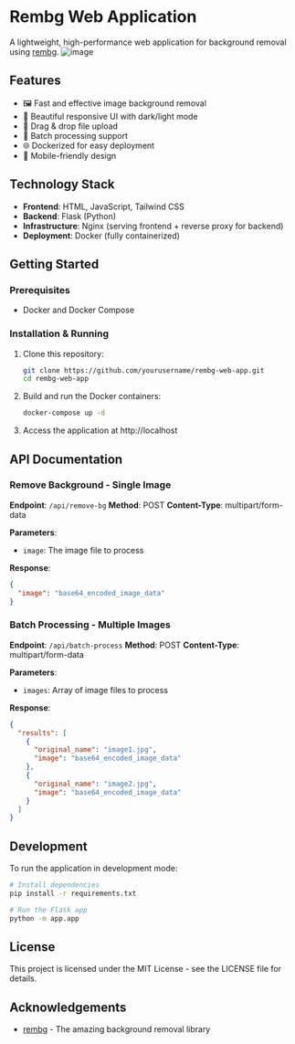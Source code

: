 # Rembg Web Application

A lightweight, high-performance web application for background removal using [rembg](https://github.com/danielgatis/rembg).
![image](https://github.com/user-attachments/assets/f269e873-b75f-4054-a4db-e6bbc1369def)

## Features

- 🖼️ Fast and effective image background removal
- 🎨 Beautiful responsive UI with dark/light mode
- 📁 Drag & drop file upload
- 🔄 Batch processing support
- 🌐 Dockerized for easy deployment
- 📲 Mobile-friendly design

## Technology Stack

- **Frontend**: HTML, JavaScript, Tailwind CSS
- **Backend**: Flask (Python)
- **Infrastructure**: Nginx (serving frontend + reverse proxy for backend)
- **Deployment**: Docker (fully containerized)

## Getting Started

### Prerequisites

- Docker and Docker Compose

### Installation & Running

1. Clone this repository:
   ```bash
   git clone https://github.com/yourusername/rembg-web-app.git
   cd rembg-web-app
   ```

2. Build and run the Docker containers:
   ```bash
   docker-compose up -d
   ```

3. Access the application at http://localhost

## API Documentation

### Remove Background - Single Image

**Endpoint**: `/api/remove-bg`
**Method**: POST
**Content-Type**: multipart/form-data

**Parameters**:
- `image`: The image file to process

**Response**:
```json
{
  "image": "base64_encoded_image_data"
}
```

### Batch Processing - Multiple Images

**Endpoint**: `/api/batch-process`
**Method**: POST
**Content-Type**: multipart/form-data

**Parameters**:
- `images`: Array of image files to process

**Response**:
```json
{
  "results": [
    {
      "original_name": "image1.jpg",
      "image": "base64_encoded_image_data"
    },
    {
      "original_name": "image2.jpg",
      "image": "base64_encoded_image_data"
    }
  ]
}
```

## Development

To run the application in development mode:

```bash
# Install dependencies
pip install -r requirements.txt

# Run the Flask app
python -m app.app
```

## License

This project is licensed under the MIT License - see the LICENSE file for details.

## Acknowledgements

- [rembg](https://github.com/danielgatis/rembg) - The amazing background removal library 
